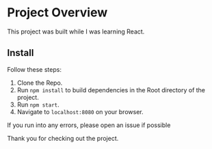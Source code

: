 # Project Overview

This project was built while I was learning React.

## Install

Follow these steps:

1. Clone the Repo.
2. Run `npm install` to build dependencies in the Root directory of the project.
3. Run `npm start`.
4. Navigate to `localhost:8080` on your browser.

If you run into any errors, please open an issue if possible

Thank you for checking out the project.
